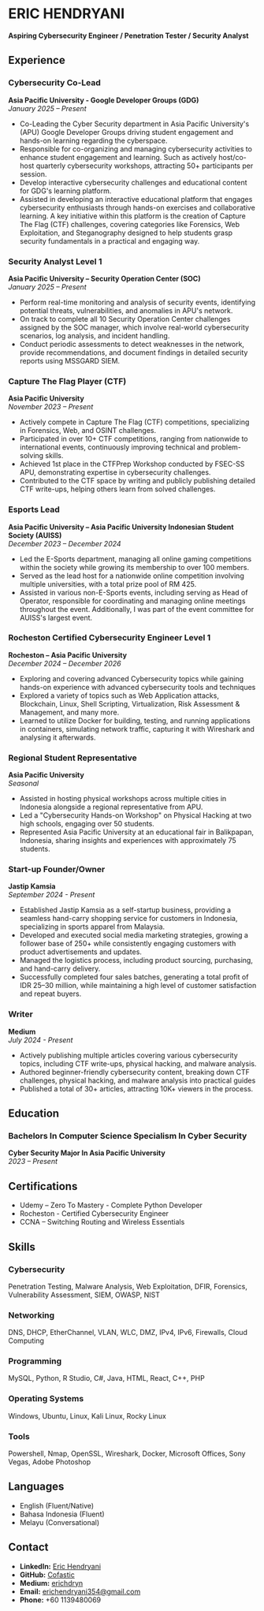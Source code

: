 # ERIC HENDRYANI
**Aspiring Cybersecurity Engineer / Penetration Tester / Security Analyst**

## Experience

### Cybersecurity Co-Lead
**Asia Pacific University - Google Developer Groups (GDG)**  
*January 2025 – Present*

- Co-Leading the Cyber Security department in Asia Pacific University's (APU) Google Developer Groups driving student engagement and hands-on learning regarding the cyberspace.
- Responsible for co-organizing and managing cybersecurity activities to enhance student engagement and learning. Such as actively host/co-host quarterly cybersecurity workshops, attracting 50+ participants per session.
- Develop interactive cybersecurity challenges and educational content for GDG's learning platform. 
- Assisted in developing an interactive educational platform that engages cybersecurity enthusiasts through hands-on exercises and collaborative learning. A key initiative within this platform is the creation of Capture The Flag (CTF) challenges, covering categories like Forensics, Web Exploitation, and Steganography designed to help students grasp security fundamentals in a practical and engaging way.

### Security Analyst Level 1
**Asia Pacific University – Security Operation Center (SOC)**  
*January 2025 – Present*

- Perform real-time monitoring and analysis of security events, identifying potential threats, vulnerabilities, and anomalies in APU's network.
- On track to complete all 10 Security Operation Center challenges assigned by the SOC manager, which involve real-world cybersecurity scenarios, log analysis, and incident handling.
- Conduct periodic assessments to detect weaknesses in the network, provide recommendations, and document findings in detailed security reports using MSSGARD SIEM.

### Capture The Flag Player (CTF)
**Asia Pacific University**  
*November 2023 – Present*

- Actively compete in Capture The Flag (CTF) competitions, specializing in Forensics, Web, and OSINT challenges.
- Participated in over 10+ CTF competitions, ranging from nationwide to international events, continuously improving technical and problem-solving skills.
- Achieved 1st place in the CTFPrep Workshop conducted by FSEC-SS APU, demonstrating expertise in cybersecurity challenges.
- Contributed to the CTF space by writing and publicly publishing detailed CTF write-ups, helping others learn from solved challenges.

### Esports Lead
**Asia Pacific University – Asia Pacific University Indonesian Student Society (AUISS)**  
*December 2023 – December 2024*

- Led the E-Sports department, managing all online gaming competitions within the society while growing its membership to over 100 members.
- Served as the lead host for a nationwide online competition involving multiple universities, with a total prize pool of RM 425.
- Assisted in various non-E-Sports events, including serving as Head of Operator, responsible for coordinating and managing online meetings throughout the event. Additionally, I was part of the event committee for AUISS's largest event.

### Rocheston Certified Cybersecurity Engineer Level 1
**Rocheston – Asia Pacific University**  
*December 2024 – December 2026*

- Exploring and covering advanced Cybersecurity topics while gaining hands-on experience with advanced cybersecurity tools and techniques
- Explored a variety of topics such as Web Application attacks, Blockchain, Linux, Shell Scripting, Virtualization, Risk Assessment & Management, and many more. 
- Learned to utilize Docker for building, testing, and running applications in containers, simulating network traffic, capturing it with Wireshark and analysing it afterwards.

### Regional Student Representative
**Asia Pacific University**  
*Seasonal*

- Assisted in hosting physical workshops across multiple cities in Indonesia alongside a regional representative from APU.
- Led a "Cybersecurity Hands-on Workshop" on Physical Hacking at two high schools, engaging over 50 students.
- Represented Asia Pacific University at an educational fair in Balikpapan, Indonesia, sharing insights and experiences with approximately 75 students.

### Start-up Founder/Owner
**Jastip Kamsia**  
*September 2024 - Present*

- Established Jastip Kamsia as a self-startup business, providing a seamless hand-carry shopping service for customers in Indonesia, specializing in sports apparel from Malaysia.
- Developed and executed social media marketing strategies, growing a follower base of 250+ while consistently engaging customers with product advertisements and updates.
- Managed the logistics process, including product sourcing, purchasing, and hand-carry delivery.
- Successfully completed four sales batches, generating a total profit of IDR 25–30 million, while maintaining a high level of customer satisfaction and repeat buyers.

### Writer
**Medium**  
*July 2024 - Present*

- Actively publishing multiple articles covering various cybersecurity topics, including CTF write-ups, physical hacking, and malware analysis.
- Authored beginner-friendly cybersecurity content, breaking down CTF challenges, physical hacking, and malware analysis into practical guides
- Published a total of 30+ articles, attracting 10K+ viewers in the process.

## Education

### Bachelors In Computer Science Specialism In Cyber Security
**Cyber Security Major In Asia Pacific University**  
*2023 – Present*

## Certifications

- Udemy – Zero To Mastery - Complete Python Developer
- Rocheston - Certified Cybersecurity Engineer
- CCNA – Switching Routing and Wireless Essentials

## Skills

### Cybersecurity 
Penetration Testing, Malware Analysis, Web Exploitation, DFIR, Forensics, Vulnerability Assessment, SIEM, OWASP, NIST

### Networking
DNS, DHCP, EtherChannel, VLAN, WLC, DMZ, IPv4, IPv6, Firewalls, Cloud Computing

### Programming
MySQL, Python, R Studio, C#, Java, HTML, React, C++, PHP

### Operating Systems
Windows, Ubuntu, Linux, Kali Linux, Rocky Linux

### Tools
Powershell, Nmap, OpenSSL, Wireshark, Docker, Microsoft Offices, Sony Vegas, Adobe Photoshop

## Languages
- English (Fluent/Native)
- Bahasa Indonesia (Fluent)
- Melayu (Conversational)

## Contact

- **LinkedIn:** [Eric Hendryani](https://www.linkedin.com/in/erichendryani/)
- **GitHub:** [Cofastic](https://github.com/Cofastic)
- **Medium:** [erichdryn](https://medium.com/@erichdryn)
- **Email:** erichendryani354@gmail.com
- **Phone:** +60 1139480069
